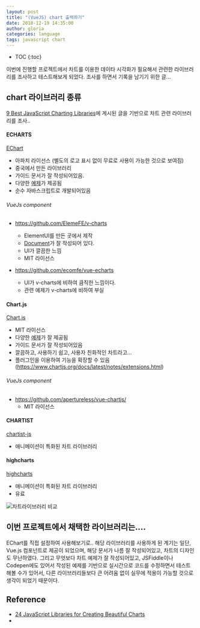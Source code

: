 ```yaml
---
layout: post
title: "(VueJS) chart 출력하기"
date: 2018-12-19 14:35:00
author: gloria
categories: language
tags: javascript chart
---
```


* TOC
{:toc}

이번에 진행할 프로젝트에서 차트를 이용한 데이타 시각화가 필요해서 관련한 라이브러리를 조사하고 테스트해보게 되었다.
조사를 하면서 기록을 남기기 위한 글...


## chart 라이브러리 종류
[9 Best JavaScript Charting Libraries](https://hackernoon.com/9-best-javascript-charting-libraries-46e7f4dc34e6)에 게시된 글을 기반으로 차트 관련 라이브러리를 조사..

#### ECHARTS
[EChart](https://ecomfe.github.io/echarts-doc/public/en/index.html)

- 아파치 라이선스 (별도의 로고 표시 없이 무료로 사용이 가능한 것으로 보여짐)
- 중국에서 만든 라이브러리
- 가이드 문서가 잘 작성되어있음.
- 다양한 [예제](https://ecomfe.github.io/echarts-examples/public/index.html)가 제공됨
- 순수 자바스크립트로 개발되어있음

###### VueJs component 
- https://github.com/ElemeFE/v-charts
	- ElementUI를 만든 곳에서 제작
	- [Document](https://v-charts.js.org/#/en/start)가 잘 작성되어 있다.
 	- UI가 깔끔한 느낌
	- MIT 라이선스

- https://github.com/ecomfe/vue-echarts
	- UI가 v-charts에 비하여 큼직한 느낌이다.
	- 관련 예제가 v-charts에 비하여 부실


#### Chart.js
[Chart.js](https://www.chartjs.org/)

- MIT 라이선스
- 다양한 [예제](https://www.chartjs.org/samples/latest/)가 잘 제공됨
- 가이드 문서가 잘 작성되어있음
- 깔끔하고, 사용하기 쉽고, 사용자 친화적인 차트라고...
- 플러그인을 이용하여 기능을 확장할 수 있음 (https://www.chartjs.org/docs/latest/notes/extensions.html)

###### VueJs component 
- https://github.com/apertureless/vue-chartjs/
	- MIT 라이선스


#### CHARTIST
[chartist-js](https://gionkunz.github.io/chartist-js/)
- 애니메이션이 특화된 차트 라이브러리

#### highcharts
[highcharts](https://github.com/highcharts/highcharts)
- 애니메이션이 특화된 차트 라이브러리
- 유료

![차트라이브러리 비교](https://cdn-images-1.medium.com/max/2000/1*g9yUCa-NqAjwvuJUIzwV5Q.png)



## 이번 프로젝트에서 채택한 라이브러리는....
EChart를 직접 설정하여 사용해보기로..
해당 라이브러리를 사용하게 된 계기는 일단, Vue.js 컴포넌트로 제공이 되었으며, 해당 문서가 나름 잘 작성되어있고, 차트의 디자인도 무난하였다.
그리고 무엇보다 차트 예제가 잘 작성되어있고, JSFiddle이나 Codepen에도 있어서 작성된 예제를 기반으로 실시간으로 코드를 수정하면서 테스트해볼 수가 있어서,  다른 라이브러리들보다 큰 어려움 없이 실무에 적용이 가능할 것으로 생각이 되었기 때문이다.




## Reference
- [24 JavaScript Libraries for Creating Beautiful Charts](https://www.sitepoint.com/15-best-javascript-charting-libraries/)
- 